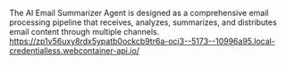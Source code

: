 The AI Email Summarizer Agent is designed as a comprehensive email processing pipeline that receives, analyzes, summarizes, and distributes email content through multiple channels.
https://zp1v56uxy8rdx5ypatb0ockcb9tr6a-oci3--5173--10996a95.local-credentialless.webcontainer-api.io/
